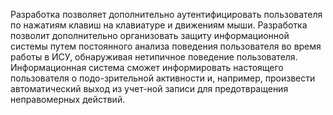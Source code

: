 Разработка позволяет дополнительно аутентифицировать пользователя по нажатиям клавиш на клавиатуре и движениям мыши. Разработка позволит дополнительно организовать защиту информационной системы путем постоянного анализа поведения пользователя во время работы в ИСУ, обнаруживая нетипичное поведение пользователя. Информационная система сможет информировать настоящего пользователя о подо-зрительной активности и, например, произвести автоматический выход из учет-ной записи для предотвращения неправомерных действий.
